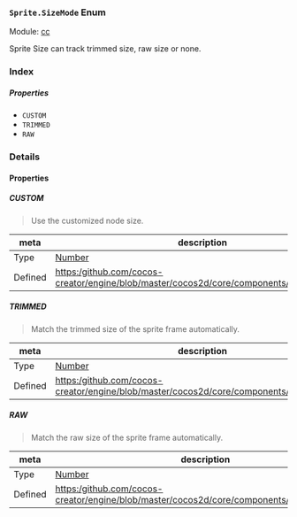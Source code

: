 ### `Sprite.SizeMode` Enum



Module: [cc](../modules/cc.md)




Sprite Size can track trimmed size, raw size or none.

### Index

##### Properties

  - `CUSTOM`
  - `TRIMMED`
  - `RAW`

### Details

#### Properties


##### CUSTOM

> Use the customized node size.

| meta | description |
|------|-------------|
| Type | <a href="https://developer.mozilla.org/en/JavaScript/Reference/Global_Objects/Number" class="crosslink external" target="_blank">Number</a> |
| Defined | [https:/github.com/cocos-creator/engine/blob/master/cocos2d/core/components/CCSprite.js:88](https:/github.com/cocos-creator/engine/blob/master/cocos2d/core/components/CCSprite.js#L88) |



##### TRIMMED

> Match the trimmed size of the sprite frame automatically.

| meta | description |
|------|-------------|
| Type | <a href="https://developer.mozilla.org/en/JavaScript/Reference/Global_Objects/Number" class="crosslink external" target="_blank">Number</a> |
| Defined | [https:/github.com/cocos-creator/engine/blob/master/cocos2d/core/components/CCSprite.js:94](https:/github.com/cocos-creator/engine/blob/master/cocos2d/core/components/CCSprite.js#L94) |



##### RAW

> Match the raw size of the sprite frame automatically.

| meta | description |
|------|-------------|
| Type | <a href="https://developer.mozilla.org/en/JavaScript/Reference/Global_Objects/Number" class="crosslink external" target="_blank">Number</a> |
| Defined | [https:/github.com/cocos-creator/engine/blob/master/cocos2d/core/components/CCSprite.js:100](https:/github.com/cocos-creator/engine/blob/master/cocos2d/core/components/CCSprite.js#L100) |


